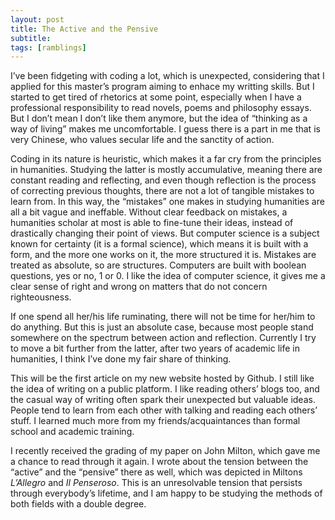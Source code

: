 ```yaml
---
layout: post
title: The Active and the Pensive
subtitle: 
tags: [ramblings]
---
```

I’ve been fidgeting with coding a lot, which is unexpected, considering that I applied for this master’s program aiming to enhace my writting skills. But I started to get tired of rhetorics at some point, especially when I have a professional responsibility to read novels, poems and philosophy essays. But I don’t mean I don’t like them anymore, but the idea of “thinking as a way of living” makes me uncomfortable. I guess there is a part in me that is very Chinese, who values secular life and the sanctity of action. 

Coding in its nature is heuristic, which makes it a far cry from the principles in humanities. Studying the latter is mostly accumulative, meaning there are constant reading and reflecting, and even though reflection is the process of correcting previous thoughts, there are not a lot of tangible mistakes to learn from. In this way, the “mistakes” one makes in studying humanities are all a bit vague and ineffable. Without clear feedback on mistakes, a humanities scholar at most is able to fine-tune their ideas, instead of drastically changing their point of views. But computer science is a subject known for certainty (it is a formal science), which means it is built with a form, and the more one works on it, the more structured it is. Mistakes are treated as absolute, so are structures. Computers are built with boolean questions, yes or no, 1 or 0. I like the idea of computer science, it gives me a clear sense of right and wrong on matters that do not concern righteousness. 

If one spend all her/his life ruminating, there will not be time for her/him to do anything. But this is just an absolute case, because most people stand somewhere on the spectrum between action and reflection. Currently I try to move a bit further from the latter, after two years of academic life in humanities, I think I’ve done my fair share of thinking. 

This will be the first article on my new website hosted by Github. I still like the idea of writing on a public platform. I like reading others’ blogs too, and the casual way of writing often spark their unexpected but valuable ideas. People tend to learn from each other with talking and reading each others’ stuff. I learned much more from my friends/acquaintances than formal school and academic training. 

I recently received the grading of my paper on John Milton, which gave me a chance to read through it again. I wrote about the tension between the “active” and the “pensive” there as well, which was depicted in Miltons *L’Allegro* and *Il Penseroso*. This is an unresolvable tension that persists through everybody’s lifetime, and I am happy to be studying the methods of both fields with a double degree. 